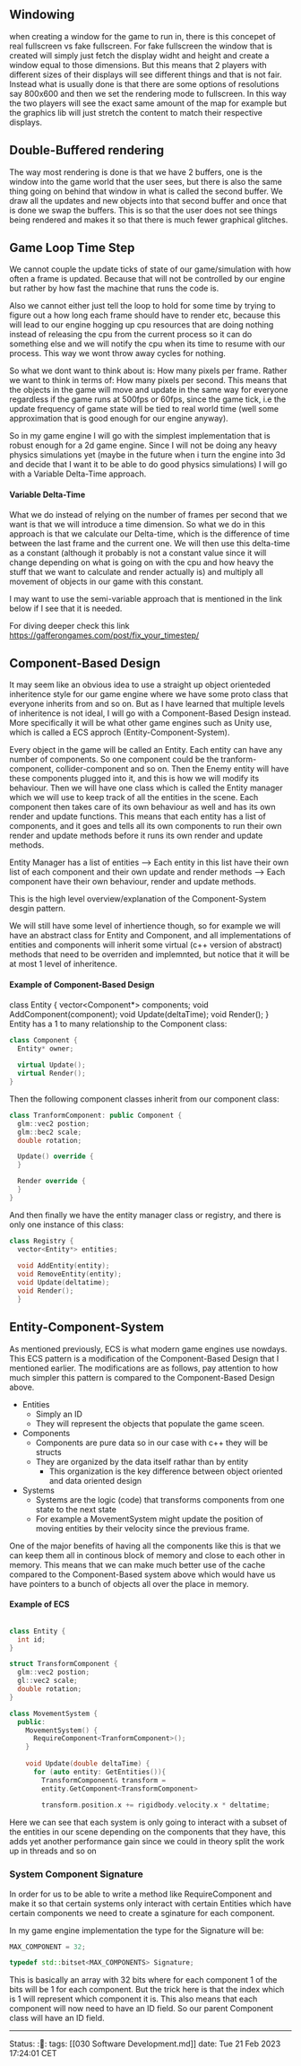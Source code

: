## Windowing
when creating a window for the game to run in, there is this concepet of real
fullscreen vs fake fullscreen. For fake fullscreen the window that is created
will simply just fetch the display widht and height and create a window equal to
those dimensions. But this means that 2 players with different sizes of their
displays will see different things and that is not fair. Instead what is usually
done is that there are some options of resolutions say 800x600 and then we set
the rendering mode to fullscreen. In this way the two players will see the exact
same amount of the map for example but the graphics lib will just stretch the
content to match their respective displays. 


## Double-Buffered rendering
The way most rendering is done is that we have 2 buffers, one is the window into
the game world that the user sees, but there is also the same thing going on
behind that window in what is called the second buffer. We draw all the updates
and new objects into that second buffer and once that is done we swap the
buffers. This is so that the user does not see things being rendered and makes
it so that there is much fewer graphical glitches.


## Game Loop Time Step
We cannot couple the update ticks of state of our game/simulation with how often
a frame is updated. Because that will not be controlled by our engine but rather
by how fast the machine that runs the code is.

Also we cannot either just tell the loop to hold for some time by trying to
figure out a how long each frame should have to render etc, because this will
lead to our engine hogging up cpu resources that are doing nothing instead of
releasing the cpu from the current process so it can do something else and we
will notify the cpu when its time to resume with our process. This way we wont
throw away cycles for nothing.

So what we dont want to think about is: How many pixels per frame. Rather we
want to think in terms of: How many pixels per second. This means that the
objects in the game will move and update in the same way for everyone regardless
if the game runs at 500fps or 60fps, since the game tick, i.e the update
frequency of game state will be tied to real world time (well some approximation
that is good enough for our engine anyway).

So in my game engine I will go with the simplest implementation that is robust
enough for a 2d game engine. Since I will not be doing any heavy physics
simulations yet (maybe in the future when i turn the engine into 3d and decide
that I want it to be able to do good physics simulations) I will go with a
Variable Delta-Time approach.

#### Variable Delta-Time
What we do instead of relying on the number of frames per second that we want is
that we will introduce a time dimension. So what we do in this approach is that
we calculate our Delta-time, which is the difference of time between the last
frame and the current one. We will then use this delta-time as a constant
(although it probably is not a constant value since it will change depending on
what is going on with the cpu and how heavy the stuff that we want to calculate
and render actually is) and multiply all movement of objects in our game with
this constant.

I may want to use the semi-variable approach that is mentioned in the link below
if I see that it is needed.

For diving deeper check this link https://gafferongames.com/post/fix_your_timestep/


## Component-Based Design
It may seem like an obvious idea to use a straight up object orienteded
inheritence style for our game engine where we have some proto class that
everyone inherits from and so on. But as I have learned that multiple levels of
inheritence is not ideal, I will go with a Component-Based Design instead. More
specifically it will be what other game engines such as Unity use, which is
called a ECS approch (Entity-Component-System). 

Every object in the game will be called an Entity. Each entity can have any
number of components. So one component could be the tranform-component,
collider-component and so on. Then the Enemy entity will have these components
plugged into it, and this is how we will modify its behaviour. Then we will have
one class which is called the Entity manager which we will use to keep track of
all the entities in the scene. Each component then takes care of its own
behaviour as well and has its own render and update functions. This means that
each entity has a list of components, and it goes and tells all its own
components to run their own render and update methods before it runs its own
render and update methods.

  Entity Manager has a list of entities --> Each entity in this list have their
  own list of each component and their own update and render methods --> Each
  component have their own behaviour, render and update methods.

This is the high level overview/explanation of the Component-System desgin pattern. 

We will still have some level of inhertience though, so for example we will have
an abstract class for Entity and Component, and all implementations of entities
and components will inherit some virtual (c++ version of abstract) methods that
need to be overriden and implemnted, but notice that it will be at most 1 level
of inheritence. 

#### Example of Component-Based Design

  class Entity {
  vector<Component*> components;
  void AddComponent<T>(component);
  void Update(deltaTime);
  void Render();
  }
Entity has a 1 to many relationship to the Component class:
``` cpp
class Component {
  Entity* owner;
  
  virtual Update();
  virtual Render();
}
```

Then the following component classes inherit from our component class:
``` cpp
class TranformComponent: public Component {
  glm::vec2 postion;
  glm::bec2 scale;
  double rotation;

  Update() override {
  }

  Render override {
  }
}
```

And then finally we have the entity manager class or registry, and there is only
one instance of this class:
``` cpp
class Registry {
  vector<Entity*> entities;
    
  void AddEntity(entity);
  void RemoveEntity(entity);
  void Update(deltatime);
  void Render();
  }
```
## Entity-Component-System
As mentioned previously, ECS is what modern game engines use nowdays. This ECS
pattern is a modification of the Component-Based Design that I mentioned
earlier. The modifications are as follows, pay attention to how much simpler
this pattern is compared to the Component-Based Design above.

- Entities
  - Simply an ID
  - They will represent the objects that populate the game sceen. 
- Components
  - Components are pure data so in our case with c++ they will be structs
  - They are organized by the data itself rathar than by entity
    - This organization is the key difference between object oriented and data
      oriented design
- Systems
  - Systems are the logic (code) that transforms components from one state to
    the next state
  - For example a MovementSystem might update the position of moving entities by
    their velocity since the previous frame.

One of the major benefits of having all the components like this is that we can
keep them all in continous block of memory and close to each other in memory.
This means that we can make much better use of the cache compared to the
Component-Based system above which would have us have pointers to a bunch of
objects all over the place in memory. 

#### Example of ECS
``` cpp

class Entity {
  int id;
}

struct TransformComponent {
  glm::vec2 postion;
  gl::vec2 scale;
  double rotation;
}

class MovementSystem {
  public:
    MovementSystem() {
      RequireComponent<TranformComponent>();
    }
    
    void Update(double deltaTime) {
      for (auto entity: GetEntities()){
        TransformComponent& transform =
        entity.GetComponent<TransformComponent>
        
        transform.position.x += rigidbody.velocity.x * deltatime;

```
Here we can see that each system is only going to interact with a subset of the
entities in our scene depending on the components that they have, this adds yet
another performance gain since we could in theory split the work up in threads
and so on

### System Component Signature
In order for us to be able to write a method like RequireComponent and make it
so that certain systems only interact with certain Entities which have certain
components we need to create a sginature for each component.

In my game engine implementation the type for the Signature will be:
``` cpp
MAX_COMPONENT = 32;

typedef std::bitset<MAX_COMPONENTS> Signature;
```
This is basically an array with 32 bits where for each component 1 of the bits
will be 1 for each component. But the trick here is that the index which is 1
will represent which component it is. This also means that each component will
now need to have an ID field. So our parent Component class will have an ID
field.



---
Status: :🌱:
tags: [[030 Software Development.md]]
date: Tue 21 Feb 2023 17:24:01 CET
